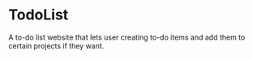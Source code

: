 # TodoList
A to-do list website that lets user creating to-do items and add them to certain projects if they want.
